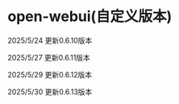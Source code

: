 # open-webui(自定义版本)

2025/5/24 更新0.6.10版本

2025/5/27 更新0.6.11版本

2025/5/29 更新0.6.12版本


2025/5/30 更新0.6.13版本
